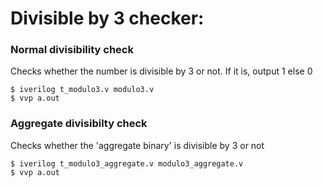 # Divisible by 3 checker:
### Normal divisibility check <br>
Checks whether the number is divisible by 3 or not. If it is, output 1 else 0
```
$ iverilog t_modulo3.v modulo3.v
$ vvp a.out
```
### Aggregate divisibilty check <br>
Checks whether the 'aggregate binary' is divisible by 3 or not
```
$ iverilog t_modulo3_aggregate.v modulo3_aggregate.v
$ vvp a.out
```
